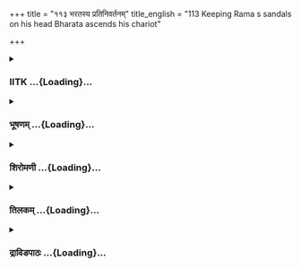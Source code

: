 +++
title = "११३ भरतस्य प्रतिनिवर्तनम्"
title_english = "113 Keeping Rama s sandals on his head Bharata ascends his chariot"

+++
<div caption="श्रीराम-हरिसीताराममूर्ति-घनपाठिभ्यां वचनम्" class="audioEmbed" src="https://archive.org/download/Ramayana-recitation-Sriram-harisItArAmamUrti-Ghanapaati-v2/Kanda_2/Kanda_2_AYK-113-Bharathasya_Prathi_Nivartham.mp3"></div>

<div class="js_include collapsed" newlevelforh1="3" title="IITK" unfilled url="/purANam/rAmAyaNam/audIchya-pAThaH/iitk/2_ayodhyAkANDam/07-rAma-darshanam/113_bharatasya_pratinivartanam.md">
<details><summary><h3>IITK ...{Loading}...</h3></summary>

Return of Bharata and Satrughna with Rama's sandals as the
representative of Rama.



#### श्लोकः
##### मूलम्
तत श्शिरसि कृत्वा तु पादुके भरतस्तदा।  
आरुरोह रथं हृष्टः शत्रुघ्नेन समन्वितः॥2.113.1॥

##### शब्दार्थः
ततः thereafter, तदा then, भरतः Bharata, पादुके sandals, शिरसि upon his head, कृत्वा having placed, हृष्टः in delight, शत्रुघ्नेन with Satrughna, समन्वितः accompanied by, रथम् chariot, आरुरोह boarded.

##### आङ्ग्लानुवादः
Then Bharata accompanied by Satrughna, placing the sandals on his head in delight, boarded the chariot.



#### श्लोकः
##### मूलम्
वसिष्ठो वामदेवश्च जाबालिश्च दृढव्रतः।  
अग्रतः प्रययुस् सर्वे मन्त्रिणो मन्त्रपूजिताः॥2.113.2॥

##### शब्दार्थः
वसिष्ठः Vasistha, वामदेवश्च Vamadeva, दृढव्रतः of rigid penance, जाबालिश्च Jabali, मन्त्रपूजिताः honoured for their counselling, सर्वे मन्त्रिणः all the ministers, अग्रतः in the forefront, प्रययुः proceeded.

##### आङ्ग्लानुवादः
Vasishta, Vamadeva, Jabali of rigorous penance and all the ministers honoured for their counsel proceeded ahead.



#### श्लोकः
##### मूलम्
मन्दाकिनीं नदीं रम्यां प्राङ्मुखास्ते ययुस्तदा।  
प्रदक्षिणं च कुर्वाणाश्चित्रकूटं महागिरिम्॥2.113.3॥

##### शब्दार्थः
तदा then, ते they, चित्रकूटं महागिरिम् mighty mountain, Chitrakuta, प्रदक्षिणम् circumambulation, कुर्वाणाः doings, प्राङ्मुखाः facing eastward, मन्दाकिनीम् river  Mandakini, रम्याम् charming, नदीम् to river, ययुः proceeded.

##### आङ्ग्लानुवादः
All of them circumambulated the mighty mountain Chitrakuta and proceeded east  
towards the charming river Mandakini.



#### श्लोकः
##### मूलम्
पश्यन्धातुसहस्राणि रम्याणि विविधानि च।  
प्रययौ तस्य पार्श्वेन ससैन्यो भरतस्तदा॥2.113.4॥

##### शब्दार्थः
तदा then, भरतः Bharata, रम्याणि beautiful, विविधानि various, धातुसहस्राणि a thousand  varieties of minerals, पश्यन् beholding, ससैन्यः with army, तस्य that mountain's, पार्श्वे alongside, प्रययौ went.

##### आङ्ग्लानुवादः
Beholding a thousand varieties of beautiful minerals, Bharata with his army proceeded  alongside the mountain.



#### श्लोकः
##### मूलम्
अदूराच्चित्रकूटस्य ददर्श भरतस्तदा।  
आश्रमं यत्र स मुनिर्भरद्वाजः कृतालयः॥2.113.5॥

##### शब्दार्थः
तदा then, भरतः Bharata, चित्रकूटस्य of Chitrakuta, अदूरात् not far from there, यत्र where, मुनिः sage, सः भरद्वाजः that Bharadwaja, कृतालयः made his residence, आश्रमम् hermitage, ददर्श beheld.

##### आङ्ग्लानुवादः
Not far from Chitrakuta mountain, Bharata beheld a hermitage where sage Bharadwaja resided.



#### श्लोकः
##### मूलम्
स तमाश्रममागम्य भरद्वाजस्य बुद्धिमान्।  
अवतीर्य रथात्पादौ ववन्दे भरतस्तदा॥2.113.6॥

##### शब्दार्थः
तदा then, बुद्धिमान्  sagacious, सः भरतः that Bharata, भरद्वाजस्य Bharadwaja's, तम् आश्रमम् that hermitage, आगम्य having reached, रथात् from the chariot, अवितीर्य alighting, पादौ at his feet, ववन्दे prostrated.

##### आङ्ग्लानुवादः
On approaching the hermitage of sage Bharadwaja, Bharata  alighted from the chariot,  
and prostrated at his feet.



#### श्लोकः
##### मूलम्
ततो हृष्टो भरद्वाजो भरतं वाक्यमब्रवीत्।  
अपि कृत्यं कृतं तात रामेण च समागतम्॥2.113.7॥

##### शब्दार्थः
ततः then, हृष्टः delighted, भरद्वाजः Bharadwaja, भरतम् to Bharata, वाक्यम् these words, अब्रवीत् said, तात O child, कृत्यम् the task, अपि कृतम् has it been accomplished?, रामेण च with Rama, अपि समागतम् have you met?

##### आङ्ग्लानुवादः
Then Bhardwaja asked Bharata in delight, My son, have you accomplished your task?  Did you meet  Rama?



#### श्लोकः
##### मूलम्
एवमुक्तस् स तु ततो भरद्वाजेन धीमता।  
प्रत्युवाच भरद्वाजं भरतो धर्मवत्सलः॥2.113.8॥

##### शब्दार्थः
ततः thereafter, धीमता by the wise, भरद्वाजेन by Bharadwaja, एवम् in this way, उक्तः having been addressed, धर्मवत्सलः devoted to righteousness, भरतः Bharata, भरद्वाजम् to Bharadwaja, प्रत्युवाच replied.

##### आङ्ग्लानुवादः
Having been thus addressed by wise Bharadwaja, Bharata, devoted to righteousness, repliedः



#### श्लोकः
##### मूलम्
स याच्यमानो गुरुणा मया च दृढविक्रमः।  
राघवः परमप्रीतो वसिष्ठं वाक्यमब्रवीत्॥2.113.9॥

##### शब्दार्थः
गुरुणा by the preceptor (Vasistha), मया by me, याच्यमानः entreated, दृढविक्रमः of firmness of mind, राघवः Rama, परमप्रीतः highly pleased, वसिष्ठम् to Vasistha, वाक्यम् these words, अब्रवीत् said.

##### आङ्ग्लानुवादः
Entreated by me and by preceptor (Vasistha), the highly pleased Rama with his  firmness of mind replied  to Vasisthaः



#### श्लोकः
##### मूलम्
पितुः प्रतिज्ञां तामेव पालयिष्यामि तत्त्वतः।  
चतुर्दश हि वर्षाणि या प्रतिज्ञा पितुर्मम॥2.113.10॥

##### शब्दार्थः
चतुर्दश वर्षाणि हि fourteen years indeed, मम पितुः to my father, या प्रतिज्ञा that promise, पितुः of my father, तां प्रतिज्ञाम् एव that promise only, तत्त्वतः truly, पालयिष्यामि shall honour.

##### आङ्ग्लानुवादः
In sooth, I shall honour the words of promise given by my father and live in the forest for fourteen years, as promised.



#### श्लोकः
##### मूलम्
एवमुक्तो महाप्राज्ञो वसिष्ठः प्रत्युवाच ह।  
वाक्यज्ञो वाक्यकुशलं राघवं वचनं महत्॥2.113.11॥

##### शब्दार्थः
एवम् in this way, उक्तः spoken, महाप्राज्ञः great intellectual, वाक्यज्ञः eloquent, वसिष्ठः Vasistha, वाक्यकुशलम् skilled in words, राघवम् Rama, महत् of deep significance, वचनम् words, प्रत्युवाच ह replied.

##### आङ्ग्लानुवादः
On hearing him, Vasistha a great intellectual and highly eloquent one replied to Rama, skilled in words of deep significance.



#### श्लोकः
##### मूलम्
एते प्रयच्छ संहृष्टः पादुके हेमभूषिते।  
अयोध्यायां महाप्राज्ञ योगक्षेमकरे तव॥2.113.12॥

##### शब्दार्थः
महाप्राज्ञ O extemely sagacious one, संहृष्टः with pleasure, अयोध्यायाम् of Ayodhya, योगक्षेमकरे securing safety and security, एते these two, हेमभूषिते decorated with gold, तव पादुके your pair of sandals, प्रयच्छ bestow.

##### आङ्ग्लानुवादः
O extremely sagacious one, bestow with pleasure your sandals decked with gold for security and safety of Ayodhya.



#### श्लोकः
##### मूलम्
एवमुक्तो वसिष्ठेन राघवः प्राङ्मुखः स्थितः।  
पादुके ह्यधिरुह्यैते मम राज्याय वै ददौ॥2.113.13॥

##### शब्दार्थः
वसिष्ठेन by Vasistha, एवम् in this way, उक्तः having  spoken, राघवः Rama, प्राङ्मुखः स्थितः standing eastward, एते these, पादुके sandals, अधिरुह्य wearing, मम to me, राज्याय for the  
sake of ruling the kingdom, ददौ bestowed.

##### आङ्ग्लानुवादः
Thus addressed by Vasistha, Rama stood facing eastward wearing these sandals. and bestowed them on me for the sake of ruling the kingdom.



#### श्लोकः
##### मूलम्
निवृत्तोऽहमनुज्ञातो रामेण सुमहात्मना।  
अयोध्यामेव गच्छामि गृहीत्वा पादुके शुभे॥2.113.14॥

##### शब्दार्थः
सुमहात्मना by the highly magnanimous, रामेण by Rama, अनुज्ञातः having been permitted, अहम् I, निवृत्तः am returning, शुभे auspicious, पादुके sandals, गृहीत्वा taking, अयोध्यामेव to Ayodhya only, गच्छामि am going.

##### आङ्ग्लानुवादः
I am now returning to Ayodhya with these auspicious sandals permitted by the  magnanimous Rama.



#### श्लोकः
##### मूलम्
एतच्छ्रुत्वा शुभं वाक्यं भरतस्य महात्मनः।  
भरद्वाजश्शुभतरं मुनिर्वाक्यमुवाच तम्॥2.113.15॥

##### शब्दार्थः
महात्मनः of the magnanimous, भरतस्य Bharata's, शुभम् auspicious, एतत् all these, वाक्यम्  words, श्रुत्वा having heard, भरद्वाजः Bharadwaja, मुनिः sage, शुभतरम् the more auspicious, वाक्यम् words, तम् addressing Bharata, उवाच said.

##### आङ्ग्लानुवादः
Hearing the auspicious words of  the magnanimous Bharata, sage Bharadwaja said to  him in words still more  auspicious.



#### श्लोकः
##### मूलम्
नैतच्चित्रं नरव्याघ्र शीलवृत्तवतां वर।  
यदार्यं त्वयि तिष्ठेत्तु निम्ने सृष्टमिवोदकम्॥2.113.16॥

##### शब्दार्थः
नरव्याघ्र O best of men, शीलवृत्तवताम् among men of excellent character and dispositon, वर foremost, सृष्टम् poured out, उदकम् water, निम्ने इव like downward, आर्यम् noble, त्वयि  
in you, यत् तिष्ठेत् reside, एतत् that one, चित्रम् surprising, न not.

##### आङ्ग्लानुवादः
O best of men, foremost among men of excellent character and dispositon, it is not surprising that all noble qualities come to reside in you naturally like water poured flowing downward.



#### श्लोकः
##### मूलम्
अमृतस् समहाबाहुः पिता दशरथस्तव।  
यस्य त्वमीदृशः पुत्रो धर्मज्ञो धर्मवत्सलः॥2.113.17॥

##### शब्दार्थः
यस्य of whom, धर्मज्ञः knower of righteousness, धर्मवत्सलः one who is devoted to duty, ईदृशः endowed with such qualties, त्वम् you, पुत्रः as son, सः such, महाबाहुः mightyarmed man, तव your, पिता father, दशरथः Dasaratha, अमृतः is not dead.

##### आङ्ग्लानुवादः
With you as his son, endowed with qualities of righteousness and devotion to duty, your mightyarmed father Dasaratha is not dead. (He lives through you).



#### श्लोकः
##### मूलम्
तमृषिं तु महात्मानमुक्तवाक्यं कृताञ्जलिः।  
आमन्त्रयितुमारेभे चरणावुपगृह्य च॥2.113.18॥

##### शब्दार्थः
कृताञ्जलिः with folded palms, उक्तवाक्यम् having spoken thus, महात्मानम् magnanimous one, तं ऋषिम् that sage, चरणौ feet, उपगृह्य clasping, आमन्त्रयितुम् to take  leave of, आरेभे he commenced.

##### आङ्ग्लानुवादः
Hearing the words of the magnanimous Bharadwaja, Bharata paid his respect, folding his palms,  and clasping the feet of the sage and sought his permission to leave.



#### श्लोकः
##### मूलम्
ततः प्रदक्षिणं कृत्वा भरद्वाजं पुनः पुनः।  
भरतस्तु ययौ श्रीमानयोध्यां सह मन्त्रिभिः॥2.113.19॥

##### शब्दार्थः
ततः then, श्रीमान् the illustrious, भरतः Bharata, पुन पुनः again and again, भरद्वाजम् to  
Bharadwaja, प्रदक्षिणम् circumambulation, कृत्वा having done, मन्त्रिभिस्सह along with the counsellors, अयोध्याम् to Ayodhya, ययौ set out.

##### आङ्ग्लानुवादः
Then illustrious Bharata circumambulated the sage several times in homage  before he  
set out for Ayodhya with his counsellors.



#### श्लोकः
##### मूलम्
यानैश्च शकटैश्चैव हयैर्नागैश्च सा चमूः।  
पुनर्निवृत्ता विस्तीर्णा भरतस्यानुयायिनी॥2.113.20 ॥

##### शब्दार्थः
भरतस्य Bharata's, विस्तीर्णा vast, सा चमूः that army, अनुयायिनी following, यानैश्च with carriages, शकटैश्चैव with carts, हयैः with horses, नागैश्च with elephants, पुनः again, निवृत्ता turned back towards Ayodhya.

##### आङ्ग्लानुवादः
The vast army of Bharata with all its carriages, carts, horses and elephants following   him again turned  back towards Ayodhya.



#### श्लोकः
##### मूलम्
ततस्ते यमुनां दिव्यां नदीं तीर्त्वोर्मिमालिनीम्।  
ददृशुस्तां पुनस् सर्वे गङ्गां शुभजलां नदीम्॥2.113.21॥

##### शब्दार्थः
ततः thereafter, ते सर्वे all of them, दिव्याम् divine, ऊर्मिमालिनीम् wreathed with waves, यमुनां नदीम् river Yamuna, तीर्त्वा having crossed, शुभजलाम् of auspicious waters of, तां गङ्गां that Ganga, नदीम् river, पुनः again, ददृशुः beheld.

##### आङ्ग्लानुवादः
Thereafter, all of them crossed  the divine river Yamuna wreathed in waves and, beheld  the Ganga of sacred waters once again.



#### श्लोकः
##### मूलम्
तां रम्यजलसंपूर्णां सन्तीर्य सहबान्धवः  
शृङ्गिबेरपुरं रम्यं प्रविवेश ससैनिकः।  
शृङ्गिबेरपुराद्भूय स्त्वयोध्यां सन्ददर्श ह॥2.113.22॥

##### शब्दार्थः
रम्यजलसंपूर्णाम् overflowing with wonderful waters, ताम् to Ganga , सहबान्धवः with relations,  
सन्तीर्य having crossed, ससैनिकः with army, रम्यम् beautiful, शृङ्गिबेरपुरम् Sringiberapura, प्रविवेश entered, शृङ्गिबेरपुरात् from Sringiberapura, भूयः again, अयोध्याम् Ayodhya, सन्ददर्श ह  
beheld.

##### आङ्ग्लानुवादः
Bharata along with his kins and his army crossed the Ganga with its overflowing,  wonderful waters and entered the beautiful city of Sringiberapura and from there he proceeded until he beheld the city of Ayodhya.



#### श्लोकः
##### मूलम्
अयोध्यां च ततो दृष्ट्वा पित्रा भ्रात्रा विवर्जिताम्।  
भरतो दुःख सन्तप्तस् सारथिं चेदमब्रवीत्॥2.113.23॥

##### शब्दार्थः
ततः then, भरतः Bharata, पित्रा by father, भ्रात्रा by brothers, विवर्जिताम् deserted, अयोध्याम् Ayodhya, दृष्ट्वा after seeing, दुःख सन्तप्तः consumed with grief, सारथिम् to the charioteer, इदम् these words, अब्रवीत् said.

##### आङ्ग्लानुवादः
On seeing the city of Ayodhya bereft of his father and brothers, Bharata, consumed with grief, said to the charioteerः



#### श्लोकः
##### मूलम्
सारथे पश्य विध्वस्ता साऽयोध्या न प्रकाशते।  
निराकारा निरानन्दा दीना प्रतिहतस्वरा॥2.113.24॥

##### शब्दार्थः
सारथे O charioteer, विध्वस्ता ruined, सा आयोध्या that Ayodhya, निराकारा formless, निरानन्दा cheerless, दीना desolate, प्रतिहतस्वरा silent, न प्रकाशते does not shine, पश्य see.

##### आङ्ग्लानुवादः
O charioteer, look, Ayodhya is in shapeless shambles. It is silent and cheerless. It is dull and desolate. It shines no more.  

#### समाप्तिः
 श्रीमद्रामायणे वाल्मीकीय आदिकाव्ये अयोध्याकाण्डे त्रयोदशोरशततमस्सर्गः।  
Thus ends the hundredthirteenth sarga in Ayodhyakanda of the holy Ramayana, the first epic composed by sage Valmiki.

</details>
</div>
<div class="js_include collapsed" newlevelforh1="3" title="भूषणम्" unfilled url="/purANam/rAmAyaNam/audIchya-pAThaH/TIkA/bhUShaNa_iitk/2_ayodhyAkANDam/07-rAma-darshanam/113_bharatasya_pratinivartanam.md">
<details><summary><h3>भूषणम् ...{Loading}...</h3></summary>



ततः शिरसि कृत्वा तु पादुके भरतस्तदा ।  

आरुरोह रथं हृष्टः शत्रुघ्नेन समन्वितः  ॥  २।११३।१  ॥   

अथ भरतस्यायोध्याप्रवेशः त्रयोदशोत्तरशततमे--तत इत्यादि । पादुके शिरसि
कृत्वा शत्रुञ्जयमूर्ध्नि निक्षिप्ते पादुके सादरमादाय
स्वमूर्ध्न्याधायेत्यर्थः  ॥  २।११३।१  ॥   

  

वसिष्ठो वामदेवश्च जाबालिश्च दृढव्रतः ।  

अग्रतः प्रययुः सर्वे मन्त्रिणो मन्त्रपूजिताः  ॥  २।११३।२  ॥   

वसिष्ठ इति । मन्त्रपूजिताः अमोघकार्यविचारनैपुण्यात्पूजिताः  ॥  २।११३।२
 ॥   

  

मन्दाकिनीं नदीं रम्यां प्राङ्मुखास्ते ययुस्तदा ।  

प्रदक्षिणं च कुर्वाणाश्चित्रकूटं महागिरिम्  ॥  २।११३।३  ॥   

मन्दाकिनीमिति । सीतारामयोर्जलक्रीडादिभिः रम्यां मन्दाकिनीं रामनिवासत्वेन
महाप्रभावं चित्रकूटं गिरिं च प्रदक्षिणं कुर्वाणास्सन्तः प्राङ्मुखा ययुः
 ॥  २।११३।३  ॥   

  

पश्यन् धातुसहस्राणि रम्याणि विविधानि च ।  

प्रययौ तस्य पार्श्वेन ससैन्यो भरतस्तदा  ॥  २।११३।४  ॥   

पश्यन्निति । द्रुवगतिं विहाय नानाधातून् दृग्भ्यां पिबन्निव पश्यन् तस्य
चित्रकूटस्य पार्श्वेन ययौ  ॥  २।११३।४  ॥   

  

अदूराच्चित्रकूटस्य ददर्श भरतस्तदा ।  

आश्रमं यत्र स मुनिर्भरद्वाजः कृतालयः  ॥  २।११३।५  ॥   

अदूरादिति । चित्रकूटसौन्दर्य्यदर्शनाकृष्टचित्ततया अदूरादिव भासमानम्  ॥ 
२।११३।५  ॥   

  

स तमाश्रममागम्य भरद्वाजस्य बुद्धिमान् ।  

अवतीर्य रथात् पादौ ववन्दे भरतस्तदा  ॥  २।११३।६  ॥   

स इति । भरद्वाजस्य पादौ ववन्द इत्यन्वयः  ॥  २।११३।६  ॥   

  

ततो हृष्टो भरद्वाजो भरतं वाक्यमब्रवीत् ।  

अपि कृत्यं कृतं तात रामेण च समागतम्  ॥  २।११३।७  ॥   

एवमुक्तः स तु ततो भरद्वाजेन धीमता ।  

प्रत्युवाच भरद्वाजं भरतो भ्रातृवत्सलः  ॥  २।११३।८  ॥   

तत इति । अपिशब्दः प्रश्ने । रामेण किं समागतं सङ्गतम् । भवता रामेण कृत्यं
भवत्प्रयोजनं किं कृतमित्यर्थः  ॥  २।११३।७८  ॥   

  

स याच्यमानो गुरुणा मया च दृढविक्रमः ।  

राघवः परमप्रीतो वसिष्ठं वाक्यमब्रवीत्  ॥  २।११३।९  ॥   

गुरुणा वसिष्ठेन  ॥  २।११३।९  ॥   

  

पितुः प्रतिज्ञां तामेव पालयिष्यामि तत्त्वतः ।  

चतुर्दश हि वर्षाणि या प्रतिज्ञा पितुर्मम  ॥  २।११३।१०  ॥   

चतुर्दशवर्षाणि वने वस्तव्यमिति कैकेयीनिमित्तं कृत पितुर्या प्रतिज्ञास्ति
तामेव पितुः प्रतिज्ञां तत्त्वतः पालयिष्यामीत्यब्रवीदिति सम्बन्धः  ॥ 
२।११३।१०  ॥   

  

एवमुक्तो महाप्राज्ञो वसिष्ठः प्रत्युवाच ह ।  

वाक्यज्ञो वाक्यकुशलं राघवं वचनं महत्  ॥  २।११३।११  ॥   

एते प्रयच्छ संहृष्टः पादुके हेमभूषिते ।  

अयोध्यायां महाप्राज्ञ योगक्षेमकरे तव  ॥  २।११३।१२  ॥   

एवमुक्तो वसिष्ठेन राघवः प्राङ्मुखः स्थितः ।  

पादुके अधिरुह्यैते मम राज्याय वै ददौ  ॥  २।११३।१३  ॥   

निवृत्तो ऽहमनुज्ञातो रामेण सुमहात्मना ।  

अयोध्यामेव गच्छामि गृहीत्वा पादुके शुभे  ॥  २।११३।१४  ॥   

एतच्छ्रुत्वा शुभं वाक्यं भरतस्य महात्मनः ।  

भरद्वाजः शुभतरं मुनिर्वाक्यमुवाच तम्  ॥  २।११३।१५  ॥   

एवमित्यादि । हेमभूषिते इत्यनेन रामाय प्रीत्या समर्पयितुमभिनवतया निर्माय
नगरात् भरतेनानीते इति गम्यते । योगक्षेमकरे अपूर्ववस्तुलाभो योगः, लब्धस्य
परिपालनं क्षेमः, एते पादुके प्रयच्छेति वासिष्ठः प्रत्युवाच हेति सम्बन्धः
 ॥  २।११३।१११५  ॥   

  

नैतच्चित्रं नरव्याघ्र शीलवृत्तवतां वर ।  

यदार्यं त्वयि तिष्ठेत्तु निम्ने सृष्टमिवोदकम्  ॥  २।११३।१६  ॥   

आर्य्यं ज्येष्ठानुवर्त्तनरूपं श्रेयः । निम्ने तटाकादौ । सुष्टं धतम्  ॥ 
२।११३।१६  ॥   

  

अमृतः स महाबाहुः पिता दशरथस्तव ।  

यस्य त्वमीदृशः पुत्रो धर्मज्ञो धर्मवत्सलः  ॥  २।११३।१७  ॥   

"प्रजामनु प्रजायसे तदुते मर्त्यामृतम्" इति श्रुत्युक्तरीत्या
सत्पुत्रलाभात् मृतो ऽपि दशरथः अमृत इत्याह--अमृत इति  ॥  २।११३।१७  ॥   

  

तमृषिं तु महात्मानमुक्तवाक्यं कृताञ्जलिः ।  

आमतन्त्रयितुमारेभे चरणावुपगृह्य च  ॥  २।११३।१८  ॥   

तमिति । आमन्त्रयितुमारेभे विनयेनामन्त्रणोद्युक्त इव स्थित इत्यर्थः  ॥ 
२।११३।१८  ॥   

  

ततः प्रदक्षिणं कृत्वा भरद्वाजं पुनःपुनः ।  

भरतस्तु ययौ श्रीमानयोध्यां सह मन्त्रिभिः  ॥  २।११३।१९  ॥   

ततस्तदनुज्ञानन्तरम् । अत्र पुनःपुनरित्यनेन एकं प्रदक्षिणं न
कार्यमित्युक्तम् । प्रदक्षिणविशेषणेन प्रणामस्तु सकृदेवेत्युक्तं
भवतीत्याचार्याः । केचित्तु एकहस्तप्रणामैकप्रदक्षिणयोरिव एकप्रणामस्यापि
निषिद्धत्वात् पुनःपुनरिति विशेषणस्यात्रार्थिके वा
पूर्वश्लोकोक्ताभिवादनबललब्धे वा प्रणामेप्यन्वयेन न कोपि विरोध इत्याहुः ।
अयोध्यामुद्दिश्य ययावित्यन्वयः  ॥  २।११३।१९  ॥   

  

यानैश्च शकटैश्चैव हयैर्नागैश्च सा चमूः ।  

पुनर्निवृत्ता विस्तीर्णा भरतस्यानुयायिनी  ॥  २।११३।२०  ॥   

भरतस्येव सेनायाश्चित्रकूटान्निवृत्तिमाह--यानैरिति  ॥  २।११३।२०  ॥   

  

ततस्ते यमुनां दिव्यां नदीं तीर्त्वोर्मिमालिनीम् ।  

ददृशुस्तां पुनः सर्वे गङ्गां शुभजलां नदीम्  ॥  २।११३।२१  ॥   

तां रम्यजलसम्पूर्णां सन्तीर्य सहबान्धवः ।  

शृङ्गिबेरपुरं रम्यं प्रविवेश ससैनिकः  ॥  २।११३।२२  ॥   

शृङ्गिबेरपुराद्भूयस्त्वयोध्यां संददर्श ह  ॥  २।११३।२३  ॥   

अयोध्यां च ततो दृष्ट्वा पित्रा भ्रात्रा विवर्जिताम् ।  

भरतो दुःखसन्तप्तः सारथिं चेदमब्रवीत्  ॥  २।११३।२४  ॥   

भरतमनुसृत्य सेनानुयानप्रकारमाह--तत इति । यमुनां तीर्त्त्वा गच्छन्तस्ते
सर्वे गङ्गां ददृशुरिति सम्बन्धः  ॥  २।११३।२१२४  ॥   

  

सारथे पश्य विध्वस्ता सायोध्या न प्रकाशते ।  

निराकारा निरानन्दा दीना प्रतिहतस्वरा  ॥  २।११३।२५  ॥   

सारथ इति । निराकारा निर्गतशोभनाकारा  ॥  २।११३।२५  ॥   

  

इत्यार्षे० श्रीरामायणे वाल्मीकीये श्रीमदयोध्याकाण्डे त्रयोदशोत्तरशततमः
सर्गः  ॥  ११३  ॥   

इति श्रीगोविन्दराजविरचिते श्रीरामायणभूषणे पीताम्बराख्याने अयोध्याकाण्ड०
त्रयोदशोत्तरशततमः सर्गः  ॥  ११३  ॥   



</details>
</div>
<div class="js_include collapsed" newlevelforh1="3" title="शिरोमणी" unfilled url="/purANam/rAmAyaNam/audIchya-pAThaH/TIkA/shiromaNI_iitk/2_ayodhyAkANDam/07-rAma-darshanam/113_bharatasya_pratinivartanam.md">
<details><summary><h3>शिरोमणी ...{Loading}...</h3></summary>



रामकर्तृकस्वकुटीप्रवेशानन्तरकालिकं वृत्तान्तमाह-- तत इत्यादिभिः । ततः
पादुकास्थापितशत्रुञ्जयगजात् पादुके आहृत्येति शेषः, शिरसि स्वमूर्धनि
कृत्वा संस्थाप्य हृष्टो भरतः रथमारुरोह  ॥  २।११३।१  ॥   

  

वसिष्ठ इति । मन्त्रपूजिता मन्त्रैः सत्कृताः वसिष्ठादयः अग्रतः प्रययुः  ॥ 
२।११३।२  ॥   

  

मन्दाकिनीमिति । मन्दाकिनीं नदीं चित्रकूटं गिरिं च प्रदक्षिणं कुर्वाणाः
प्राङ्मुखास्ते भरतादयो ययुः  ॥  २।११३।३  ॥   

  

गमनमेव भङ्ग्यन्तरेणाह-- पश्यन्निति । विविधानि अनेकप्रकाराणि रम्याणि
मनोहराणि धातुसहस्राणि पश्यन् सन् तस्य गिरेः चित्रकूटस्य पार्श्वेन
ससैन्यो भरतः प्रययौ  ॥  २।११३।४  ॥   

  

अदूरादिति । यत्र भरद्वाजो मुनिः कृतालयः कृतस्थितिः तमाश्रमं चित्रकूटस्य
अदूरात्समीपतः भरतो ददर्श, एतेन भरतरथस्य भरद्वाजाश्रमस्य च अत्युन्नतत्वं
व्यञ्जितम्  ॥  २।११३।५  ॥   

  

स इति । स कुलनन्दनो भरतः भरद्वाजस्य आश्रममागम्य प्राप्य रथात् अवतीर्य
भरद्वाजस्य पादौ ववन्दे  ॥  २।११३।६  ॥   

  

तत इति । ततः भरतप्रणामानन्तरं दृष्टो भरद्वाजः हे तात कृत्यं कर्तव्यं
रामेण समागतं समागमनं कृतं निष्पादितमपि इति वाक्यं भरतमब्रवीत् । अपिः
प्रश्ने  ॥  २।११३।७  ॥   

  

एवमिति । भरद्वाजेन एवमुक्तः स भरतः तं प्रत्युवाच  ॥  २।११३।८  ॥   

  

तत्प्रतिवचनाकारमाह-- स इति । गुरुणा मया च याच्यमानः दृढविक्रमः स रामः
वसिष्ठं वाक्यमब्रवीत्  ॥  २।११३।९  ॥   

  

तद्वचनाकारमाह-- पितुरिति । मम पितुः या प्रतिज्ञा तां पितुः प्रतिज्ञां
तत्त्वतः पालयिष्याम्येव  ॥  २।११३।१०  ॥   

  

एवमिति । एवमनेन प्रकारेण उक्तः रामेण प्रार्थितः वाक्यज्ञो वसिष्ठः राघवं
रामं प्रत्युवाच  ॥  २।११३।११  ॥   

  

तत्प्रतिवचनाकारमाह-- एते इति । हे महाप्राज्ञ संहृष्टस्त्वं हेमभूषिते एते
पादुके प्रयच्छ भरताय देहि, अयोध्यायां योगक्षेमकरो भव पादुकाद्वारेति
शेषः, तत्र अलभ्यलाभो योगः, लब्धस्य परिपालनं क्षेमः  ॥  २।११३।१२  ॥   

  

एवमिति । वसिष्ठेन एवमुक्तः प्राङ्मुखः पूर्वाभिमुखं स्थितः राघवो रामः
हेमविकृते पादुके मम राज्याय ददौ । न च पूर्वं भरतप्रार्थनया
रामकर्तृकपादुकादानस्योक्तत्वेनेदं विरुद्धमिति वाच्यं,
"गुरावीश्वरत्वबुद्ध्या कर्तृत्वं करणत्वं च" इत्यादिश्रुत्या कर्तृत्वस्य
ईश्वरे पर्यवसन्नत्वेन वसिष्ठस्यैव मुख्यकर्तृत्वेनादोषात्  ॥  २।११३।१३
 ॥   

  

निवृत्त इति । रामेण अनुज्ञातो पादुके गृहीत्वा अयोध्यामेव गच्छामि  ॥ 
२।११३।१४  ॥   

  

एतदिति । भरतस्य एतद्वाक्यं श्रुत्वा भरद्वाजो मुनिः शुभतरं वाक्यमुदाहरत्
 ॥  २।११३।१५  ॥   

  

तद्वाक्याकारमाह-- नेति । शीलवृत्तविदां वरे श्रेष्ठे नरव्याघ्रे त्वयि
निम्नोत्सृष्टं निम्नदेशे तडागादौ स्थापितमुदकमिव यदार्यमार्यानुवर्तनं
तिष्ठेत् तत् एतत् चित्रं न "निम्नोसृष्टम्" इति भूषणपाठः  ॥  २।११३।१६  ॥   

  

अनृण इति । यस्य त्वमीदृशो धर्मात्मा पुत्रः स तव पिता दशरथः अनृणः
ऋणविनिर्मुक्तः आसीदिति शेषः  ॥  २।११३।१७  ॥   

  

तमिति । महाप्राज्ञमुक्तवाक्यं तमृषिं भरद्वाजं चरणावुपगृह्य आमन्त्रयितुं
गमनाय प्रार्थयितुं कृताञ्जलिः भरत आरेभे  ॥  २।११३।१८  ॥   

  

तत इति । ततः भरद्वाजाज्ञापनानन्तरं भरद्वाजं पुनः पुनः प्रदक्षिणं कृत्वा
मन्त्रिभिः सह भरतः अयोध्यां ययौ  ॥  २।११३।१९  ॥   

  

भरतगमनमुक्त्वा भरतसैन्यगमनप्रकारमाह-- यानैरिति । विस्तीर्णा अनुयायिनी
पश्चाद्गमनशीला यानादिभिः उपलक्षिता भरतस्य सा चमूः पुनर्निवृत्ता
चित्रकूटात् परावृत्ता बभूवेति शेषः  ॥  २।११३।२०  ॥   

  

तत इति । ते सर्वे भ्ारतसैनिकाः उर्मिमालिनीं लहरीसमूहविशिष्टां दिव्यां
यमुनां नदीं तीर्त्वा शिवजलामूर्मिमालिनीं दिव्यां गङ्गानदीं पुनर्ददृशुः ।
विशेषणान्युभयान्वयीनि  ॥  २।११३।२१  ॥   

  

तामिति । सहबान्धवः शत्रुघ्नसहितः ससैनिकः सेनासहितो भरतः रम्यजलसम्पूर्णां
तां गङ्गां सन्तीर्य रम्यं श्रृङ्गवेरपुरं प्रविवेश  ॥  २।११३।२२  ॥   

  

शृङ्गेति । शृङ्गवेरपुरात् आगत्य अयोध्यां भूयः सन्ददर्श ।
पित्रादिवर्जितामयोध्यां दृष्ट्वा तु दुःखसन्तप्तो भरतः सारथिमब्रवीत् ।
सार्धश्लोक एकान्वयी  ॥  २।११३।२३  ॥   

  

तद्वचनाकारमाह-- सारथे इति । हे सारथे विध्वस्ता तिरोहितशोभा अत एव
निराकारा निर्गतः आकारः शुभाकारो यस्याः सा निरानन्दा आनन्दरहिता दीना
क्षीणात्वेन प्रतीयमाना प्रतिहतस्वना निवृत्तशब्दा अयोध्या न प्रकाशते इति
पश्य । अर्धद्वयमेकान्वयि  ॥  २।११३।२४  ॥   

  

इति श्रीमद्वाल्मीकीयरामायणव्याख्याने रामायणशिरोमणावयोध्याकाण्डे
त्रयोदशाधिकशततमः सर्गः  ॥  २।११३  ॥   

  

  



</details>
</div>
<div class="js_include collapsed" newlevelforh1="3" title="तिलकम्" unfilled url="/purANam/rAmAyaNam/audIchya-pAThaH/TIkA/tilaka_iitk/2_ayodhyAkANDam/07-rAma-darshanam/113_bharatasya_pratinivartanam.md">
<details><summary><h3>तिलकम् ...{Loading}...</h3></summary>



तत इति । पूर्वं सर्वलोकज्ञानाय गजमस्तके स्थापयित्वा पुनः सादरं तत आदाय
स्वमस्तके कृत्वेत्यर्थः, यद्वा शिरसीत्यस्य गजशिरसीत्येवार्थः  ॥  २।११३।१
 ॥   

  

मन्त्रे गाढकार्यविचारे निश्चेतृत्वेन पूजिता इत्यर्थः  ॥  २।११३।२  ॥   

  

मन्दाकिनीं चित्रकूटोत्तरपार्श्ववर्तिनीम् । प्रदक्षिणामिति ।
उत्तरपार्श्वस्थां मन्दाकिनीं प्राप्य प्राङ्मुखतया गमनात्सिद्धं तस्य
प्रदक्षिणकरणम्  ॥  २।११३।३  ॥   

  

पार्श्वेनोत्तरपार्श्वेन  ॥  २।११३।४  ॥   

  

यत्र यमुनादक्षिणकूले अत एव चित्रकूटस्यादूरात् । अनेन यमुनादक्षिणतटे ऽपि
क्वचिद्भरद्वाजाश्रम इति ज्ञायते अत एवाग्रे भरद्वाजामन्त्रणोत्तरं ततस्ते
यमुनां तीर्त्वेति वक्ष्यति संप्रति तत्र स्थितिस्तु रामभरतयोः संवादं
शिष्यद्वारा झटिति श्रोतुमिति बोध्यम्  ॥  २।११३।५,६  ॥   

  

कृत्यं कर्तव्यं कृतमपि अपिः प्रश्नो । कृत्यमेवाह--रामेण चेति  ॥ 
२।११३।७,८  ॥   

  

गुरुणा वसिष्ठेन मात्रा च परमप्रीतः सत्यपरिपालनविषये इति शेषः । या
कैकेयीनिमित्तं मम पितुः प्रतिज्ञा चतुर्दशवर्षाणि रामेण वने वस्तव्यमिति,
तामेव पितुः प्रतिज्ञां पालयिष्यामीति संबन्धः  ॥  २।११३।९,१०  ॥   

  

एवमुक्तः रामेणेति शेषः  ॥  २।११३।११  ॥   

  

प्रयच्छ प्रतिनिधित्वेनेति शेषः । अप्राप्तप्राप्तिर्योगः, प्राप्तस्य
परिपालनं क्षेमः, तत्करो भवेति । एतद्वारा भरते सर्वाज्ञ्यसंपादनेनेति शेषः
 ॥  २।११३।१२  ॥   

  

हेमविकृते हेम्ना विचित्रतया कृते । मम राज्याय मम
राज्यरक्षाशक्त्यनुग्रहार्थमित्यर्थः  ॥  २।११३।१३१५  ॥   

  

यदार्यं शोभनचरित्रं त्वयि तिष्ठेदित्ति थत्तदुत्सृष्टमुदकं निन्ने
तिष्ठेदितवन्न चित्रम् । निम्नेति लुप्तसप्तम्यन्तम्  ॥  २।११३।१६,१७  ॥   

  

उक्तवाक्यम् उक्तरीत्येति शेषः । आमन्त्रयितुमारेभे आमन्त्रणं कृतवान्  ॥ 
२।११३।१८२०  ॥   

  

यमुनां तीर्त्वा गङ्गां ददृशुरिति । यमुनां तर्त्वा तस्मिन्नेव दिने
भरद्वाजं दृष्ट्वा गङ्गां ददृशुरित्यर्थ इति कश्चित्, तत्तु
पूर्वोक्तरीत्यासामञ्जस्याद्धेयम् । जलस्य शिवत्वं रम्यत्वं च दर्शनमात्रेण
सकलपापापहन्तृत्वं मधुरत्वं च  ॥  २।११३।२१,२२  ॥   

  

शृङ्गवरेपुरादिति निर्गत्येति शेषः  ॥  २।११३।२३  ॥   

  

विध्वस्ता विध्वस्तशोभा, निराकारा निरलंकारा  ॥  २।११३।२४  ॥   

  

इति श्रीरामाभिरामे श्रीरामीये रामायणतिलके वाल्मीकीय आदिकाव्ये
ऽयोध्याकाण्डे त्रयोदशाधिकशततमः सर्गः  ॥  २।११३  ॥   

  

  



</details>
</div>
<div class="js_include collapsed" newlevelforh1="3" title="द्राविडपाठः" unfilled url="/purANam/rAmAyaNam/drAviDapAThaH/2_ayodhyAkANDam/07-rAma-darshanam/113_bharatasya_pratinivartanam.md">
<details><summary><h3>द्राविडपाठः ...{Loading}...</h3></summary>


ततः शिरसि कृत्वा तु पादुके भरतस्तदा।  
आरुरोह रथं हृष्टः शत्रुघ्नेन समन्वितः ॥ 2.113.1 ॥   
वसिष्ठो वामदेवश्च जाबालिश्च दृढव्रतः।  
अग्रतः प्रययुः सर्वे मन्त्रिणो मन्त्रपूजिताः ॥ 2.113.2 ॥   
मन्दाकिनीं नदीं रम्यां प्राङ्मुखास्ते ययुस्तदा।  
प्रदक्षिणं च कुर्वाणाश्चित्रकूटं महागिरिम् ॥ 2.113.3 ॥   
पश्यन् धातुसहस्राणि रम्याणि विविधानि च।  
प्रययौ तस्य पार्श्वेन ससैन्यो भरतस्तदा ॥ 2.113.4 ॥   
अदूराच्चित्रकूटस्य ददर्श भरतस्तदा।  
आश्रमं यत्र स मुनिर्भरद्वाजः कृतालयः ॥ 2.113.5 ॥   
स तमाश्रममागम्य भरद्वाजस्य बुद्धिमान्।  
अवतीर्य रथात् पादौ ववन्दे भरतस्तदा ॥ 2.113.6 ॥   
ततो हृष्टो भरद्वाजो भरतं वाक्यमब्रवीत्।  
अपि कृत्यं कृतं तात रामेण च समागतम् ॥ 2.113.7 ॥   
एवमुक्तः स तु ततो भरद्वाजेन धीमता।  
प्रत्युवाच भरद्वाजं भरतो भ्रातृवत्सलः ॥ 2.113.8 ॥   
स याच्यमानो गुरुणा मया च दृढविक्रमः।  
राघवः परमप्रीतो वसिष्ठं वाक्यमब्रवीत् ॥ 2.113.9 ॥   
पितुः प्रतिज्ञां तामेव पालयिष्यामि तत्त्वतः।  
चतुर्दश हि वर्षाणि या प्रतिज्ञा पितुर्मम ॥ 2.113.10 ॥   
एवमुक्तो महाप्राज्ञो वसिष्ठः प्रत्युवाच ह।  
वाक्यज्ञो वाक्यकुशलं राघवं वचनं महत् ॥ 2.113.11 ॥   
एते प्रयच्छ संहृष्टः पादुके हेमभूषिते।  
अयोध्यायां महाप्राज्ञ योगक्षेमकरे तव ॥ 2.113.12 ॥   
एवमुक्तो वसिष्ठेन राघवः प्राङ्मुखः स्थितः।  
पादुके अधिरुह्यैते मम राज्याय वै ददौ ॥ 2.113.13 ॥   
निवृत्तोऽहमनुज्ञातो रामेण सुमहात्मना।  
अयोध्यामेव गच्छामि गृहीत्वा पादुके शुभे ॥ 2.113.14 ॥   
एतच्छ्रुत्वा शुभं वाक्यं भरतस्य महात्मनः।  
भरद्वाजः शुभतरं मुनिर्वाक्यमुवाच तम् ॥ 2.113.15 ॥   
नैतच्चित्रं नरव्याघ्र शीलवृत्तवतां वर।  
यदार्यं त्वयि तिष्ठेत्तु निम्ने सृष्टमिवोदकम् ॥ 2.113.16 ॥   
अमृतः स महाबाहुः पिता दशरथस्तव।  
यस्य त्वमीदृशः पुत्रो धर्मज्ञो धर्मवत्सलः ॥ 2.113.17 ॥   
तमृषिं तु महात्मानमुक्तवाक्यं कृताञ्जलिः।  
आमतन्त्रयितुमारेभे चरणावुपगृह्य च ॥ 2.113.18 ॥   
ततः प्रदक्षिणं कृत्वा भरद्वाजं पुनःपुनः।  
भरतस्तु ययौ श्रीमानयोध्यां सह मन्त्रिभिः ॥ 2.113.19 ॥   
यानैश्च शकटैश्चैव हयैर्नागैश्च सा चमूः।  
पुनर्निवृत्ता विस्तीर्णा भरतस्यानुयायिनी ॥ 2.113.20 ॥   
ततस्ते यमुनां दिव्यां नदीं तीर्त्वोर्मिमालिनीम्।  
ददृशुस्तां पुनः सर्वे गङ्गां शुभजलां नदीम् ॥ 2.113.21 ॥   
तां रम्यजलसम्पूर्णां सन्तीर्य सहबान्धवः।  
शृङ्गिबेरपुरं रम्यं प्रविवेश ससैनिकः ॥ 2.113.22 ॥   
शृङ्गिबेरपुराद्भूयस्त्वयोध्यां सन्ददर्श ह ॥ 2.113.23 ॥   
अयोध्यां च ततो दृष्ट्वा पित्रा भ्रात्रा विवर्जिताम्।  
भरतो दुःखसन्तप्तः सारथिं चेदमब्रवीत् ॥ 2.113.24 ॥   
सारथे पश्य विध्वस्ता सायोध्या न प्रकाशते।  
निराकारा निरानन्दा दीना प्रतिहतस्वरा ॥ 2.113.25 ॥   

</details>
</div>
